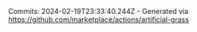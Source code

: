 Commits: 2024-02-19T23:33:40.244Z - Generated via https://github.com/marketplace/actions/artificial-grass
<br>
